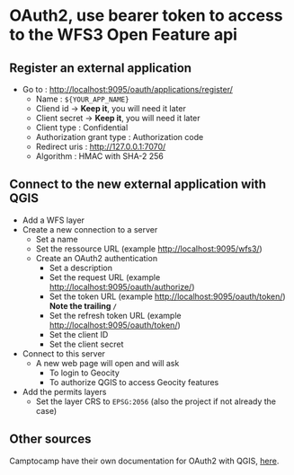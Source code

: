 # OAuth2, use bearer token to access to the WFS3 Open Feature api

## Register an external application

- Go to : <http://localhost:9095/oauth/applications/register/>
  - Name : `${YOUR_APP_NAME}`
  - Cliend id -> **Keep it**, you will need it later
  - Client secret -> **Keep it**, you will need it later
  - Client type : Confidential
  - Authorization grant type : Authorization code
  - Redirect uris : <http://127.0.0.1:7070/>
  - Algorithm : HMAC with SHA-2 256

## Connect to the new external application with QGIS

- Add a WFS layer
- Create a new connection to a server
  - Set a name
  - Set the ressource URL (example <http://localhost:9095/wfs3/>)
  - Create an OAuth2 authentication
    - Set a description
    - Set the request URL (example <http://localhost:9095/oauth/authorize/>)
    - Set the token URL (example <http://localhost:9095/oauth/token/>) **Note the trailing `/`**
    - Set the refresh token URL (example <http://localhost:9095/oauth/token/>)
    - Set the client ID
    - Set the client secret
- Connect to this server
  - A new web page will open and will ask
    - To login to Geocity
    - To authorize QGIS to access Geocity features
- Add the permits layers
  - Set the layer CRS to `EPSG:2056` (also the project if not already the case)

## Other sources

Camptocamp have their own documentation for OAuth2 with QGIS, [here](https://camptocamp.github.io/c2cgeoportal/master/integrator/authentication_oauth2.html?highlight=oauth2).
